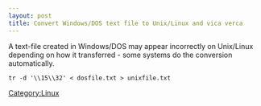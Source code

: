 ```yaml
---
layout: post 
title: Convert Windows/DOS text file to Unix/Linux and vica verca
---
```


A text-file created in Windows/DOS may appear incorrectly on Unix/Linux
depending on how it transferred - some systems do the conversion
automatically.

    tr -d '\\15\\32' < dosfile.txt > unixfile.txt

[Category:Linux](Category:Linux "wikilink")
